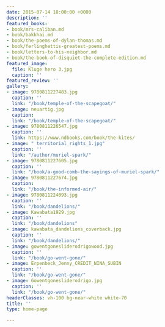 ```yaml
---
date: 2015-07-14 18:00:00 +0000
description: ''
featured_books:
- book/mrs-caliban.md
- book/bakkhai.md
- book/the-poems-of-dylan-thomas.md
- book/ferlinghettis-greatest-poems.md
- book/letters-to-his-neighbor.md
- book/the-book-of-disquiet-the-complete-edition.md
featured_image:
  file: Kluge hero 3.jpg
  caption: ''
featured_review: ''
gallery:
- image: 9780811227483.jpg
  caption: ''
  link: "/book/temple-of-the-scapegoat/"
- image: neuartig.jpg
  caption: 
  link: "/book/temple-of-the-scapegoat/"
- image: 9780811226547.jpg
  caption: ''
  link: https://www.ndbooks.com/book/the-kites/
- image: " territorial_rights_1.jpg"
  caption: ''
  link: "/author/muriel-spark/"
- image: 9780811227605.jpg
  caption: ''
  link: "/book/a-good-comb-the-sayings-of-muriel-spark/"
- image: 9780811227674.jpg
  caption: 
  link: "/book/the-informed-air/"
- image: 9780811224093.jpg
  caption: ''
  link: "/book/dandelions/"
- image: Kawabata1929.jpg
  caption: ''
  link: "/book/dandelions"
- image: kawabata_dandelions_coverback.jpg
  caption: ''
  link: "/book/dandelions/"
- image: gowentgonesliderodrigowood.jpg
  caption: ''
  link: "/book/go-went-gone/"
- image: Erpenbeck_Jenny_CREDIT_NINA_SUBIN
  caption: ''
  link: "/book/go-went-gone/"
- image: Gowentgonesliderodrigo.jpg
  caption: ''
  link: "/book/go-went-gone/"
headerClasses: vh-100 bg-near-white white-70
title: ''
type: home-page

---
```

